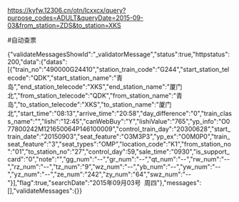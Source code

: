 https://kyfw.12306.cn/otn/lcxxcx/query?purpose_codes=ADULT&queryDate=2015-09-03&from_station=ZDS&to_station=XKS

#自动查票

{"validateMessagesShowId":"_validatorMessage","status":true,"httpstatus":200,"data":{"datas":[{"train_no":"490000G24410","station_train_code":"G244","start_station_telecode":"QDK","start_station_name":"青岛","end_station_telecode":"XKS","end_station_name":"厦门北","from_station_telecode":"QDK","from_station_name":"青岛","to_station_telecode":"XKS","to_station_name":"厦门北","start_time":"08:13","arrive_time":"20:58","day_difference":"0","train_class_name":"","lishi":"12:45","canWebBuy":"Y","lishiValue":"765","yp_info":"O077800242M121650064P146100009","control_train_day":"20300628","start_train_date":"20150903","seat_feature":"O3M3P3","yp_ex":"O0M0P0","train_seat_feature":"3","seat_types":"OMP","location_code":"K1","from_station_no":"01","to_station_no":"27","control_day":59,"sale_time":"0930","is_support_card":"0","note":"","gg_num":"--","gr_num":"--","qt_num":"--","rw_num":"--","rz_num":"--","tz_num":"9","wz_num":"--","yb_num":"--","yw_num":"--","yz_num":"--","ze_num":"242","zy_num":"64","swz_num":"--"}],"flag":true,"searchDate":"2015年09月03号&nbsp;&nbsp;周四"},"messages":[],"validateMessages":{}}